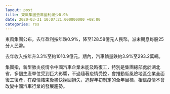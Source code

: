 ```yaml
---
layout: post
title: 東風集團去年盈利減少0.9%
date: 2020-03-31 10:07:21.000000000 +08:00
categories: rss
---
```


東風集團公布，去年盈利按年跌0.9%，降至128.58億元人民幣。派末期息每股25分人民幣。

去年收入按年升3.3%至約1010.9億元。期內，汽車銷量跌約3.9%至293.2萬輛。

集團指，新型肺炎疫情令中國汽車企業未能及時復工，特別是集團總部處於湖北省，多個生產單位受到巨大影響，不過隨著疫情受控，會推動低風險地區企業全面復工復產，在疫情結束後盡快挽回損失，追趕年初制定的全年目標，相信疫情不會改變中國汽車行業的發展趨勢。
